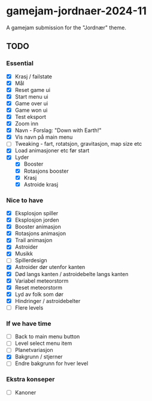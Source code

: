 # gamejam-jordnaer-2024-11
A gamejam submission for the "Jordnær" theme. 

## TODO

### Essential
- [x] Krasj / failstate
- [x] Mål
- [x] Reset game ui
- [x] Start menu ui
- [x] Game over ui
- [x] Game won ui
- [x] Test eksport
- [x] Zoom inn
- [x] Navn - Forslag: "Down with Earth!"
- [x] Vis navn på main menu
- [ ] Tweaking - fart, rotatsjon, gravitasjon, map size etc
- [x] Load animasjoner etc før start
- [x] Lyder
  - [x] Booster
  - [x] Rotasjons booster
  - [x] Krasj
  - [x] Astroide krasj

### Nice to have
- [x] Eksplosjon spiller
- [x] Eksplosjon jorden
- [x] Booster animasjon
- [x] Rotasjons animasjon
- [x] Trail animasjon
- [x] Astroider
- [x] Musikk
- [ ] Spillerdesign
- [x] Astroider dør utenfor kanten
- [x] Død langs kanten / astroidebelte langs kanten
- [x] Variabel meteorstorm
- [x] Reset meteorstorm
- [x] Lyd av folk som dør
- [x] Hindringer / astroidebelter
- [ ] Flere levels

### If we have time
- [ ] Back to main menu button
- [ ] Level select menu item
- [ ] Planetvariasjon
- [x] Bakgrunn / stjerner
- [ ] Endre bakgrunn for hver level

### Ekstra konseper
- [ ] Kanoner
